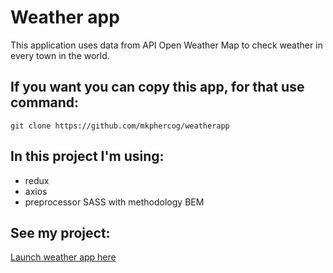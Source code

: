 # Weather app

This application uses data from API Open Weather Map to check weather in every town in the world.

## If you want you can copy this app, for that use command:

```
git clone https://github.com/mkphercog/weatherapp
```

## In this project I'm using:

- redux
- axios
- preprocessor SASS with methodology BEM

## See my project:

[Launch weather app here](https://mkphercog.github.io/weatherapp/)
